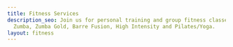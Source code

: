 ```yaml
---
title: Fitness Services
description_seo: Join us for personal training and group fitness classes, including
  Zumba, Zumba Gold, Barre Fusion, High Intensity and Pilates/Yoga.
layout: fitness
---
```


